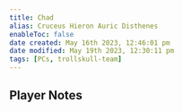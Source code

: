 ```yaml
---
title: Chad
alias: Cruceus Hieron Auric Disthenes
enableToc: false
date created: May 16th 2023, 12:46:01 pm
date modified: May 19th 2023, 12:30:11 pm
tags: [PCs, trollskull-team]
---
```

## Player Notes
